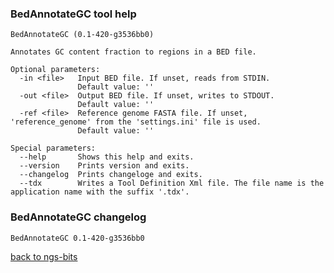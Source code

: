 ### BedAnnotateGC tool help
	BedAnnotateGC (0.1-420-g3536bb0)
	
	Annotates GC content fraction to regions in a BED file.
	
	Optional parameters:
	  -in <file>   Input BED file. If unset, reads from STDIN.
	               Default value: ''
	  -out <file>  Output BED file. If unset, writes to STDOUT.
	               Default value: ''
	  -ref <file>  Reference genome FASTA file. If unset, 'reference_genome' from the 'settings.ini' file is used.
	               Default value: ''
	
	Special parameters:
	  --help       Shows this help and exits.
	  --version    Prints version and exits.
	  --changelog  Prints changeloge and exits.
	  --tdx        Writes a Tool Definition Xml file. The file name is the application name with the suffix '.tdx'.
	
### BedAnnotateGC changelog
	BedAnnotateGC 0.1-420-g3536bb0
	
[back to ngs-bits](https://github.com/imgag/ngs-bits)